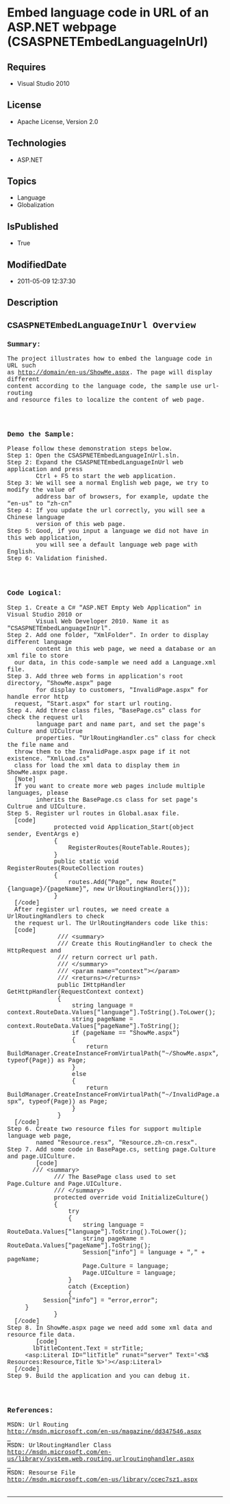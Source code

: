 # Embed language code in URL of an ASP.NET webpage (CSASPNETEmbedLanguageInUrl)
## Requires
* Visual Studio 2010
## License
* Apache License, Version 2.0
## Technologies
* ASP.NET
## Topics
* Language
* Globalization
## IsPublished
* True
## ModifiedDate
* 2011-05-09 12:37:30
## Description

<h2><span style="font-family:courier new,courier">CSASPNETEmbedLanguageInUrl Overview</span></h2>
<h3><span style="font-family:courier new,courier">Summary:</span></h3>
<div><span style="font-family:courier new,courier">The project illustrates how to embed the language code in URL such</span><br>
<span style="font-family:courier new,courier">as <a href="http://domain/en-us/ShowMe.aspx">
http://domain/en-us/ShowMe.aspx</a>. The page will display different</span><br>
<span style="font-family:courier new,courier">content according to the language code, the sample use url-routing
</span><br>
<span style="font-family:courier new,courier">and resource files to localize the content of web page.</span></div>
<h3><br>
<br>
<span style="font-family:courier new,courier">Demo the Sample:</span></h3>
<div><span style="font-family:courier new,courier">Please follow these demonstration steps below.</span></div>
<div><span style="font-family:courier new,courier">Step 1: Open the CSASPNETEmbedLanguageInUrl.sln.</span></div>
<div><span style="font-family:courier new,courier">Step 2: Expand the CSASPNETEmbedLanguageInUrl web application and press
</span><br>
<span style="font-family:courier new,courier">&nbsp;&nbsp;&nbsp;&nbsp;&nbsp;&nbsp;&nbsp; Ctrl &#43; F5 to start the web application.</span></div>
<div><span style="font-family:courier new,courier">Step 3: We will see a normal English web page, we try to modify the value of</span><br>
<span style="font-family:courier new,courier">&nbsp;&nbsp;&nbsp;&nbsp;&nbsp;&nbsp;&nbsp; address bar of browsers, for example, update the &quot;en-us&quot; to &quot;zh-cn&quot;</span></div>
<div><span style="font-family:courier new,courier">Step 4: If you update the url correctly, you will see a Chinese language
</span><br>
<span style="font-family:courier new,courier">&nbsp;&nbsp;&nbsp;&nbsp;&nbsp;&nbsp;&nbsp; version of this web page.</span></div>
<div><span style="font-family:courier new,courier">Step 5: Good, if you input a language we did not have in this web application,</span><br>
<span style="font-family:courier new,courier">&nbsp;&nbsp;&nbsp;&nbsp;&nbsp;&nbsp;&nbsp; you will see a default language web page with English.</span></div>
<div><span style="font-family:courier new,courier">Step 6: Validation finished.</span></div>
<h3><br>
<br>
<span style="font-family:courier new,courier">Code Logical:</span></h3>
<div><span style="font-family:courier new,courier">Step 1. Create a C# &quot;ASP.NET Empty Web Application&quot; in Visual Studio 2010 or</span><br>
<span style="font-family:courier new,courier">&nbsp;&nbsp;&nbsp;&nbsp;&nbsp;&nbsp;&nbsp; Visual Web Developer 2010. Name it as &quot;CSASPNETEmbedLanguageInUrl&quot;.</span></div>
<div><span style="font-family:courier new,courier">Step 2. Add one folder, &quot;XmlFolder&quot;. In order to display different language</span><br>
<span style="font-family:courier new,courier">&nbsp;&nbsp;&nbsp;&nbsp;&nbsp;&nbsp;&nbsp; content in this web page, we need a database or an xml file to store</span><br>
<span style="font-family:courier new,courier">&nbsp;&nbsp;our data, in this code-sample we need add a Language.xml file.</span></div>
<div><span style="font-family:courier new,courier">Step 3. Add three web forms in application's root directory, &quot;ShowMe.aspx&quot; page</span><br>
<span style="font-family:courier new,courier">&nbsp;&nbsp;&nbsp;&nbsp;&nbsp;&nbsp;&nbsp; for display to customers, &quot;InvalidPage.aspx&quot; for handle error http
</span><br>
<span style="font-family:courier new,courier">&nbsp;&nbsp;request, &quot;Start.aspx&quot; for start url routing.</span></div>
<div><span style="font-family:courier new,courier">Step 4. Add three class files, &quot;BasePage.cs&quot; class for check the request url
</span><br>
<span style="font-family:courier new,courier">&nbsp;&nbsp;&nbsp;&nbsp;&nbsp;&nbsp;&nbsp; language part and name part, and set the page's Culture and UICultrue</span><br>
<span style="font-family:courier new,courier">&nbsp;&nbsp;&nbsp;&nbsp;&nbsp;&nbsp;&nbsp; properties. &quot;UrlRoutingHandler.cs&quot; class for check the file name and
</span><br>
<span style="font-family:courier new,courier">&nbsp;&nbsp;throw them to the InvalidPage.aspx page if it not existence. &quot;XmlLoad.cs&quot;</span><br>
<span style="font-family:courier new,courier">&nbsp;&nbsp;class for load the xml data to display them in ShowMe.aspx page.</span><br>
<span style="font-family:courier new,courier">&nbsp;&nbsp;[Note]</span><br>
<span style="font-family:courier new,courier">&nbsp;&nbsp;If you want to create more web pages include multiple languages, please</span><br>
<span style="font-family:courier new,courier">&nbsp;&nbsp;&nbsp;&nbsp;&nbsp;&nbsp;&nbsp; inherits the BasePage.cs class for set page's Cultrue and UICulture.</span></div>
<div><span style="font-family:courier new,courier">Step 5. Register url routes in Global.asax file.</span><br>
<span style="font-family:courier new,courier">&nbsp;&nbsp;[code]</span><br>
<span style="font-family:courier new,courier">&nbsp;&nbsp;&nbsp;&nbsp;&nbsp;&nbsp;&nbsp;&nbsp;&nbsp;&nbsp;&nbsp;&nbsp; protected void Application_Start(object sender, EventArgs e)</span><br>
<span style="font-family:courier new,courier">&nbsp;&nbsp;&nbsp;&nbsp;&nbsp;&nbsp;&nbsp;&nbsp;&nbsp;&nbsp;&nbsp;&nbsp; {</span><br>
<span style="font-family:courier new,courier">&nbsp;&nbsp;&nbsp;&nbsp;&nbsp;&nbsp;&nbsp;&nbsp;&nbsp;&nbsp;&nbsp;&nbsp;&nbsp;&nbsp;&nbsp;&nbsp; RegisterRoutes(RouteTable.Routes);</span><br>
<span style="font-family:courier new,courier">&nbsp;&nbsp;&nbsp;&nbsp;&nbsp;&nbsp;&nbsp;&nbsp;&nbsp;&nbsp;&nbsp;&nbsp; }</span></div>
<div><span style="font-family:courier new,courier">&nbsp;&nbsp;&nbsp;&nbsp;&nbsp;&nbsp;&nbsp;&nbsp;&nbsp;&nbsp;&nbsp;&nbsp; public static void RegisterRoutes(RouteCollection routes)</span><br>
<span style="font-family:courier new,courier">&nbsp;&nbsp;&nbsp;&nbsp;&nbsp;&nbsp;&nbsp;&nbsp;&nbsp;&nbsp;&nbsp;&nbsp; {</span><br>
<span style="font-family:courier new,courier">&nbsp;&nbsp;&nbsp;&nbsp;&nbsp;&nbsp;&nbsp;&nbsp;&nbsp;&nbsp;&nbsp;&nbsp;&nbsp;&nbsp;&nbsp;&nbsp; routes.Add(&quot;Page&quot;, new Route(&quot;{language}/{pageName}&quot;, new UrlRoutingHandlers()));</span><br>
<span style="font-family:courier new,courier">&nbsp;&nbsp;&nbsp;&nbsp;&nbsp;&nbsp;&nbsp;&nbsp;&nbsp;&nbsp;&nbsp;&nbsp; }</span><br>
<span style="font-family:courier new,courier">&nbsp;&nbsp;[/code]</span><br>
<span style="font-family:courier new,courier">&nbsp;&nbsp;After register url routes, we need create a UrlRoutingHandlers to check</span><br>
<span style="font-family:courier new,courier">&nbsp;&nbsp;the request url. The UrlRoutingHanders code like this:</span><br>
<span style="font-family:courier new,courier">&nbsp;&nbsp;[code]</span><br>
<span style="font-family:courier new,courier">&nbsp;&nbsp;&nbsp;&nbsp;&nbsp;&nbsp;&nbsp;&nbsp;&nbsp;&nbsp;&nbsp;&nbsp;&nbsp; /// &lt;summary&gt;</span><br>
<span style="font-family:courier new,courier">&nbsp;&nbsp;&nbsp;&nbsp;&nbsp;&nbsp;&nbsp;&nbsp;&nbsp;&nbsp;&nbsp;&nbsp;&nbsp; /// Create this RoutingHandler to check the HttpRequest and</span><br>
<span style="font-family:courier new,courier">&nbsp;&nbsp;&nbsp;&nbsp;&nbsp;&nbsp;&nbsp;&nbsp;&nbsp;&nbsp;&nbsp;&nbsp;&nbsp; /// return correct url path.</span><br>
<span style="font-family:courier new,courier">&nbsp;&nbsp;&nbsp;&nbsp;&nbsp;&nbsp;&nbsp;&nbsp;&nbsp;&nbsp;&nbsp;&nbsp;&nbsp; /// &lt;/summary&gt;</span><br>
<span style="font-family:courier new,courier">&nbsp;&nbsp;&nbsp;&nbsp;&nbsp;&nbsp;&nbsp;&nbsp;&nbsp;&nbsp;&nbsp;&nbsp;&nbsp; /// &lt;param name=&quot;context&quot;&gt;&lt;/param&gt;</span><br>
<span style="font-family:courier new,courier">&nbsp;&nbsp;&nbsp;&nbsp;&nbsp;&nbsp;&nbsp;&nbsp;&nbsp;&nbsp;&nbsp;&nbsp;&nbsp; /// &lt;returns&gt;&lt;/returns&gt;</span><br>
<span style="font-family:courier new,courier">&nbsp;&nbsp;&nbsp;&nbsp;&nbsp;&nbsp;&nbsp;&nbsp;&nbsp;&nbsp;&nbsp;&nbsp;&nbsp; public IHttpHandler GetHttpHandler(RequestContext context)</span><br>
<span style="font-family:courier new,courier">&nbsp;&nbsp;&nbsp;&nbsp;&nbsp;&nbsp;&nbsp;&nbsp;&nbsp;&nbsp;&nbsp;&nbsp;&nbsp; {</span><br>
<span style="font-family:courier new,courier">&nbsp;&nbsp;&nbsp;&nbsp;&nbsp;&nbsp;&nbsp;&nbsp;&nbsp;&nbsp;&nbsp;&nbsp;&nbsp;&nbsp;&nbsp;&nbsp;&nbsp; string language = context.RouteData.Values[&quot;language&quot;].ToString().ToLower();</span><br>
<span style="font-family:courier new,courier">&nbsp;&nbsp;&nbsp;&nbsp;&nbsp;&nbsp;&nbsp;&nbsp;&nbsp;&nbsp;&nbsp;&nbsp;&nbsp;&nbsp;&nbsp;&nbsp;&nbsp; string pageName = context.RouteData.Values[&quot;pageName&quot;].ToString();</span><br>
<span style="font-family:courier new,courier">&nbsp;&nbsp;&nbsp;&nbsp;&nbsp;&nbsp;&nbsp;&nbsp;&nbsp;&nbsp;&nbsp;&nbsp;&nbsp;&nbsp;&nbsp;&nbsp;&nbsp; if (pageName == &quot;ShowMe.aspx&quot;)</span><br>
<span style="font-family:courier new,courier">&nbsp;&nbsp;&nbsp;&nbsp;&nbsp;&nbsp;&nbsp;&nbsp;&nbsp;&nbsp;&nbsp;&nbsp;&nbsp;&nbsp;&nbsp;&nbsp;&nbsp; {</span><br>
<span style="font-family:courier new,courier">&nbsp;&nbsp;&nbsp;&nbsp;&nbsp;&nbsp;&nbsp;&nbsp;&nbsp;&nbsp;&nbsp;&nbsp;&nbsp;&nbsp;&nbsp;&nbsp;&nbsp;&nbsp;&nbsp;&nbsp;&nbsp; return BuildManager.CreateInstanceFromVirtualPath(&quot;~/ShowMe.aspx&quot;, typeof(Page)) as
 Page;</span><br>
<span style="font-family:courier new,courier">&nbsp;&nbsp;&nbsp;&nbsp;&nbsp;&nbsp;&nbsp;&nbsp;&nbsp;&nbsp;&nbsp;&nbsp;&nbsp;&nbsp;&nbsp;&nbsp;&nbsp; }</span><br>
<span style="font-family:courier new,courier">&nbsp;&nbsp;&nbsp;&nbsp;&nbsp;&nbsp;&nbsp;&nbsp;&nbsp;&nbsp;&nbsp;&nbsp;&nbsp;&nbsp;&nbsp;&nbsp;&nbsp; else</span><br>
<span style="font-family:courier new,courier">&nbsp;&nbsp;&nbsp;&nbsp;&nbsp;&nbsp;&nbsp;&nbsp;&nbsp;&nbsp;&nbsp;&nbsp;&nbsp;&nbsp;&nbsp;&nbsp;&nbsp; {</span><br>
<span style="font-family:courier new,courier">&nbsp;&nbsp;&nbsp;&nbsp;&nbsp;&nbsp;&nbsp;&nbsp;&nbsp;&nbsp;&nbsp;&nbsp;&nbsp;&nbsp;&nbsp;&nbsp;&nbsp;&nbsp;&nbsp;&nbsp;&nbsp; return BuildManager.CreateInstanceFromVirtualPath(&quot;~/InvalidPage.aspx&quot;, typeof(Page))
 as Page;</span><br>
<span style="font-family:courier new,courier">&nbsp;&nbsp;&nbsp;&nbsp;&nbsp;&nbsp;&nbsp;&nbsp;&nbsp;&nbsp;&nbsp;&nbsp;&nbsp;&nbsp;&nbsp;&nbsp;&nbsp; }</span><br>
<span style="font-family:courier new,courier">&nbsp;&nbsp;&nbsp;&nbsp;&nbsp;&nbsp;&nbsp;&nbsp;&nbsp;&nbsp;&nbsp;&nbsp;&nbsp; }</span><br>
<span style="font-family:courier new,courier">&nbsp;&nbsp;[/code]</span></div>
<div><span style="font-family:courier new,courier">Step 6. Create two resource files for support multiple language web page,
</span><br>
<span style="font-family:courier new,courier">&nbsp;&nbsp;&nbsp;&nbsp;&nbsp;&nbsp;&nbsp; named &quot;Resource.resx&quot;, &quot;Resource.zh-cn.resx&quot;.</span></div>
<div><span style="font-family:courier new,courier">Step 7. Add some code in BasePage.cs, setting page.Culture and page.UICulture.</span><br>
<span style="font-family:courier new,courier">&nbsp;&nbsp;&nbsp;&nbsp;&nbsp;&nbsp;&nbsp; [code]</span><br>
<span style="font-family:courier new,courier">&nbsp;&nbsp;&nbsp;&nbsp;&nbsp;&nbsp; /// &lt;summary&gt;</span><br>
<span style="font-family:courier new,courier">&nbsp;&nbsp;&nbsp;&nbsp;&nbsp;&nbsp;&nbsp;&nbsp;&nbsp;&nbsp;&nbsp;&nbsp; /// The BasePage class used to set Page.Culture and Page.UICulture.</span><br>
<span style="font-family:courier new,courier">&nbsp;&nbsp;&nbsp;&nbsp;&nbsp;&nbsp;&nbsp;&nbsp;&nbsp;&nbsp;&nbsp;&nbsp; /// &lt;/summary&gt;</span><br>
<span style="font-family:courier new,courier">&nbsp;&nbsp;&nbsp;&nbsp;&nbsp;&nbsp;&nbsp;&nbsp;&nbsp;&nbsp;&nbsp;&nbsp; protected override void InitializeCulture()</span><br>
<span style="font-family:courier new,courier">&nbsp;&nbsp;&nbsp;&nbsp;&nbsp;&nbsp;&nbsp;&nbsp;&nbsp;&nbsp;&nbsp;&nbsp; {</span><br>
<span style="font-family:courier new,courier">&nbsp;&nbsp;&nbsp;&nbsp;&nbsp;&nbsp;&nbsp;&nbsp;&nbsp;&nbsp;&nbsp;&nbsp;&nbsp;&nbsp;&nbsp;&nbsp; try</span><br>
<span style="font-family:courier new,courier">&nbsp;&nbsp;&nbsp;&nbsp;&nbsp;&nbsp;&nbsp;&nbsp;&nbsp;&nbsp;&nbsp;&nbsp;&nbsp;&nbsp;&nbsp;&nbsp; {</span><br>
<span style="font-family:courier new,courier">&nbsp;&nbsp;&nbsp;&nbsp;&nbsp;&nbsp;&nbsp;&nbsp;&nbsp;&nbsp;&nbsp;&nbsp;&nbsp;&nbsp;&nbsp;&nbsp;&nbsp;&nbsp;&nbsp;&nbsp; string language = RouteData.Values[&quot;language&quot;].ToString().ToLower();</span><br>
<span style="font-family:courier new,courier">&nbsp;&nbsp;&nbsp;&nbsp;&nbsp;&nbsp;&nbsp;&nbsp;&nbsp;&nbsp;&nbsp;&nbsp;&nbsp;&nbsp;&nbsp;&nbsp;&nbsp;&nbsp;&nbsp;&nbsp; string pageName = RouteData.Values[&quot;pageName&quot;].ToString();</span><br>
<span style="font-family:courier new,courier">&nbsp;&nbsp;&nbsp;&nbsp;&nbsp;&nbsp;&nbsp;&nbsp;&nbsp;&nbsp;&nbsp;&nbsp;&nbsp;&nbsp;&nbsp;&nbsp;&nbsp;&nbsp;&nbsp;&nbsp; Session[&quot;info&quot;] = language &#43; &quot;,&quot; &#43; pageName;</span><br>
<span style="font-family:courier new,courier">&nbsp;&nbsp;&nbsp;&nbsp;&nbsp;&nbsp;&nbsp;&nbsp;&nbsp;&nbsp;&nbsp;&nbsp;&nbsp;&nbsp;&nbsp;&nbsp;&nbsp;&nbsp;&nbsp;&nbsp; Page.Culture = language;</span><br>
<span style="font-family:courier new,courier">&nbsp;&nbsp;&nbsp;&nbsp;&nbsp;&nbsp;&nbsp;&nbsp;&nbsp;&nbsp;&nbsp;&nbsp;&nbsp;&nbsp;&nbsp;&nbsp;&nbsp;&nbsp;&nbsp;&nbsp; Page.UICulture = language;</span><br>
<span style="font-family:courier new,courier">&nbsp;&nbsp;&nbsp;&nbsp;&nbsp;&nbsp;&nbsp;&nbsp;&nbsp;&nbsp;&nbsp;&nbsp;&nbsp;&nbsp;&nbsp;&nbsp; }</span><br>
<span style="font-family:courier new,courier">&nbsp;&nbsp;&nbsp;&nbsp;&nbsp;&nbsp;&nbsp;&nbsp;&nbsp;&nbsp;&nbsp;&nbsp;&nbsp;&nbsp;&nbsp;&nbsp; catch (Exception)</span><br>
<span style="font-family:courier new,courier">&nbsp;&nbsp;&nbsp;&nbsp;&nbsp;&nbsp;&nbsp;&nbsp;&nbsp;&nbsp;&nbsp;&nbsp;&nbsp;&nbsp;&nbsp;&nbsp; {</span><br>
<span style="font-family:courier new,courier">&nbsp;&nbsp;&nbsp;&nbsp;&nbsp;&nbsp;&nbsp;&nbsp;&nbsp; Session[&quot;info&quot;] = &quot;error,error&quot;;
</span><br>
<span style="font-family:courier new,courier">&nbsp;&nbsp;&nbsp;&nbsp; }</span><br>
<span style="font-family:courier new,courier">&nbsp;&nbsp;&nbsp;&nbsp;&nbsp;&nbsp;&nbsp;&nbsp;&nbsp;&nbsp;&nbsp;&nbsp; }</span><br>
<span style="font-family:courier new,courier">&nbsp;&nbsp;[/code]</span></div>
<div><span style="font-family:courier new,courier">Step 8. In ShowMe.aspx page we need add some xml data and resource file data.</span><br>
<span style="font-family:courier new,courier">&nbsp;&nbsp;&nbsp;&nbsp;&nbsp;&nbsp;&nbsp; [code]</span><br>
<span style="font-family:courier new,courier">&nbsp;&nbsp;&nbsp;&nbsp;&nbsp;&nbsp; lbTitleContent.Text = strTitle;</span></div>
<div><span style="font-family:courier new,courier">&nbsp;&nbsp;&nbsp;&nbsp; &lt;asp:Literal ID=&quot;litTitle&quot; runat=&quot;server&quot; Text='&lt;%$ Resources:Resource,Title %&gt;'&gt;&lt;/asp:Literal&gt;</span><br>
<span style="font-family:courier new,courier">&nbsp;&nbsp;[/code]</span></div>
<div><span style="font-family:courier new,courier">Step 9. Build the application and you can debug it.</span></div>
<h3><br>
<br>
<span style="font-family:courier new,courier">References:</span></h3>
<div><span style="font-family:courier new,courier">MSDN: Url Routing</span><br>
<span style="font-family:courier new,courier"><a href="http://msdn.microsoft.com/en-us/magazine/dd347546.aspxMSDN">http://msdn.microsoft.com/en-us/magazine/dd347546.aspx</a></span></div>
<div><span style="font-family:courier new,courier"><a href="http://msdn.microsoft.com/en-us/magazine/dd347546.aspxMSDN">
<div>&nbsp;</div>
</a></span></div>
<div><span style="font-family:courier new,courier">MSDN: UrlRoutingHandler Class&nbsp;</span><br>
<span style="font-family:courier new,courier"><a href="http://msdn.microsoft.com/en-us/library/system.web.routing.urlroutinghandler.aspxMSDN">http://msdn.microsoft.com/en-us/library/system.web.routing.urlroutinghandler.aspx</a></span></div>
<div><span style="font-family:courier new,courier"><a href="http://msdn.microsoft.com/en-us/library/system.web.routing.urlroutinghandler.aspxMSDN">
<div>&nbsp;</div>
</a></span></div>
<div><span style="font-family:courier new,courier">MSDN: Resourse File</span><br>
<span style="font-family:courier new,courier"><a href="http://msdn.microsoft.com/en-us/library/ccec7sz1.aspx">http://msdn.microsoft.com/en-us/library/ccec7sz1.aspx</a></span></div>
<div><br>
<hr>
<div><a href="http://go.microsoft.com/?linkid=9759640" style="margin-top:3px"><img src="http://bit.ly/onecodelogo" alt=""></a></div>
</div>
